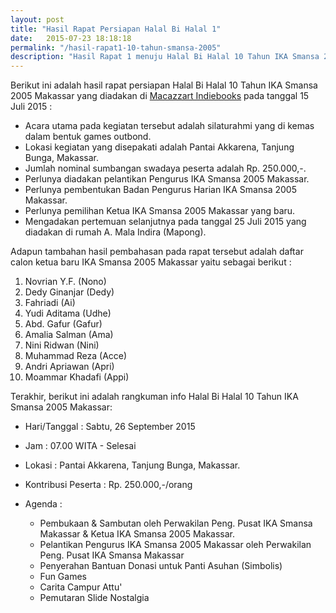 ```yaml
---
layout: post
title: "Hasil Rapat Persiapan Halal Bi Halal 1"
date:   2015-07-23 18:18:18
permalink: "/hasil-rapat1-10-tahun-smansa-2005"
description: "Hasil Rapat 1 menuju Halal Bi Halal 10 Tahun IKA Smansa 2005 Makassar"
---
```

Berikut ini adalah hasil rapat persiapan Halal Bi Halal 10 Tahun IKA Smansa 2005 Makassar yang
diadakan di <a href="https://web.facebook.com/pages/Macazzart-Indie-Books/1423236827908507" target="_blank">Macazzart Indiebooks</a> pada tanggal 15 Juli 2015 :

- Acara utama pada kegiatan tersebut adalah silaturahmi yang di kemas dalam bentuk
  games outbond.
- Lokasi kegiatan yang disepakati adalah Pantai Akkarena, Tanjung Bunga, Makassar.
- Jumlah nominal sumbangan swadaya peserta adalah Rp. 250.000,-.
- Perlunya diadakan pelantikan Pengurus IKA Smansa 2005 Makassar.
- Perlunya pembentukan Badan Pengurus Harian IKA Smansa 2005 Makassar.
- Perlunya pemilihan Ketua IKA Smansa 2005 Makassar yang baru.
- Mengadakan pertemuan selanjutnya pada tanggal 25 Juli 2015 yang diadakan di
  rumah A. Mala Indira (Mapong).

Adapun tambahan hasil pembahasan pada rapat tersebut adalah daftar calon ketua
baru IKA Smansa 2005 Makassar yaitu sebagai berikut :

1. Novrian Y.F. (Nono)
2. Dedy Ginanjar (Dedy)
3. Fahriadi (Ai)
4. Yudi Aditama (Udhe)
5. Abd. Gafur (Gafur)
6. Amalia Salman (Ama)
7. Nini Ridwan (Nini)
8. Muhammad Reza (Acce)
9. Andri Apriawan (Apri)
10. Moammar Khadafi (Appi)

Terakhir, berikut ini adalah rangkuman info Halal Bi Halal 10 Tahun IKA Smansa 2005 Makassar:

- Hari/Tanggal : Sabtu, 26 September 2015
- Jam : 07.00 WITA - Selesai
- Lokasi : Pantai Akkarena, Tanjung Bunga, Makassar.
- Kontribusi Peserta : Rp. 250.000,-/orang
- Agenda :

  * Pembukaan & Sambutan oleh Perwakilan Peng. Pusat IKA Smansa Makassar & Ketua IKA Smansa 2005 Makassar.
  * Pelantikan Pengurus IKA Smansa 2005 Makassar oleh Perwakilan Peng. Pusat IKA Smansa Makassar
  * Penyerahan Bantuan Donasi untuk Panti Asuhan (Simbolis)
  * Fun Games
  * Carita Campur Attu'
  * Pemutaran Slide Nostalgia
